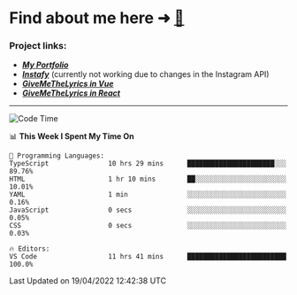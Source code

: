 # Find about me here ➜ [🧑](https://pauabella.dev)

### Project links:
- ***[My Portfolio](https://pauabella.dev)***
- ***[Instafy](https://instafy.me)*** (currently not working due to changes in the Instagram API)
- ***[GiveMeTheLyrics in Vue](https://lyrics.pauabella.dev)***
- ***[GiveMeTheLyrics in React](https://pauabella.dev/GiveMeTheLyrics)***

---
<!--START_SECTION:waka-->
![Code Time](http://img.shields.io/badge/Code%20Time-956%20hrs%2024%20mins-blue)

📊 **This Week I Spent My Time On** 

```text
💬 Programming Languages: 
TypeScript               10 hrs 29 mins      ██████████████████████░░░   89.76% 
HTML                     1 hr 10 mins        ██░░░░░░░░░░░░░░░░░░░░░░░   10.01% 
YAML                     1 min               ░░░░░░░░░░░░░░░░░░░░░░░░░   0.16% 
JavaScript               0 secs              ░░░░░░░░░░░░░░░░░░░░░░░░░   0.05% 
CSS                      0 secs              ░░░░░░░░░░░░░░░░░░░░░░░░░   0.03%

🔥 Editors: 
VS Code                  11 hrs 41 mins      █████████████████████████   100.0%

```


 Last Updated on 19/04/2022 12:42:38 UTC
<!--END_SECTION:waka-->
